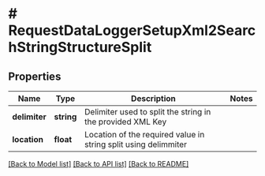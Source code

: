 # # RequestDataLoggerSetupXml2SearchStringStructureSplit

## Properties

Name | Type | Description | Notes
------------ | ------------- | ------------- | -------------
**delimiter** | **string** | Delimiter used to split the string in the provided XML Key | 
**location** | **float** | Location of the required value in string split using delimmiter | 

[[Back to Model list]](../../README.md#documentation-for-models) [[Back to API list]](../../README.md#documentation-for-api-endpoints) [[Back to README]](../../README.md)



